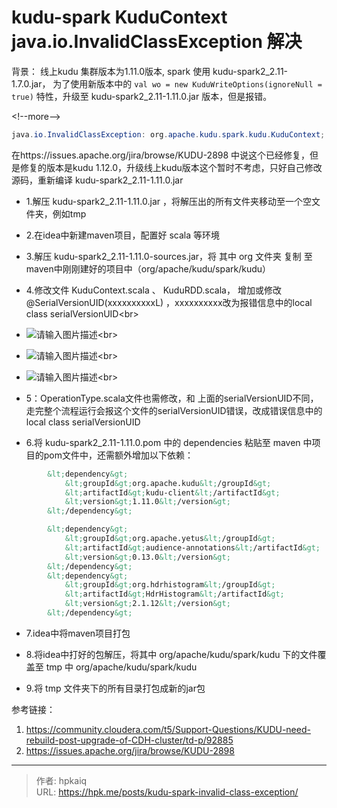 # kudu-spark KuduContext  java.io.InvalidClassException 解决


背景：
线上kudu 集群版本为1.11.0版本, spark 使用 kudu-spark2_2.11-1.7.0.jar，
为了使用新版本中的
`val wo = new KuduWriteOptions(ignoreNull = true)`
特性，升级至 kudu-spark2_2.11-1.11.0.jar 版本，但是报错。

&lt;!--more--&gt;



```java
java.io.InvalidClassException: org.apache.kudu.spark.kudu.KuduContext; local class incompatible: stream classdesc serialVersionUID = xxxxxxxx, local class serialVersionUID = xxxxxxx111
```

在https://issues.apache.org/jira/browse/KUDU-2898 中说这个已经修复，但是修复的版本是kudu 1.12.0，升级线上kudu版本这个暂时不考虑，只好自己修改源码，重新编译 kudu-spark2_2.11-1.11.0.jar

- 1.解压 kudu-spark2_2.11-1.11.0.jar ，将解压出的所有文件夹移动至一个空文件夹，例如tmp

- 2.在idea中新建maven项目，配置好 scala 等环境

- 3.解压 kudu-spark2_2.11-1.11.0-sources.jar，将 其中 org 文件夹 复制 至 maven中刚刚建好的项目中（org/apache/kudu/spark/kudu）

- 4.修改文件 KuduContext.scala 、 KuduRDD.scala， 增加或修改 @SerialVersionUID(xxxxxxxxxxL) ，xxxxxxxxxx改为报错信息中的local class serialVersionUID&lt;br&gt;
- ![请输入图片描述][1]&lt;br&gt;
- ![请输入图片描述][2]&lt;br&gt;
- ![请输入图片描述][3]&lt;br&gt;
-    5：OperationType.scala文件也需修改，和 上面的serialVersionUID不同，走完整个流程运行会报这个文件的serialVersionUID错误，改成错误信息中的local class serialVersionUID

- 6.将 kudu-spark2_2.11-1.11.0.pom 中的 dependencies 粘贴至 maven 中项目的pom文件中，还需额外增加以下依赖：

```xml
        &lt;dependency&gt;
            &lt;groupId&gt;org.apache.kudu&lt;/groupId&gt;
            &lt;artifactId&gt;kudu-client&lt;/artifactId&gt;
            &lt;version&gt;1.11.0&lt;/version&gt;
        &lt;/dependency&gt;

        &lt;dependency&gt;
            &lt;groupId&gt;org.apache.yetus&lt;/groupId&gt;
            &lt;artifactId&gt;audience-annotations&lt;/artifactId&gt;
            &lt;version&gt;0.13.0&lt;/version&gt;
        &lt;/dependency&gt;
        &lt;dependency&gt;
            &lt;groupId&gt;org.hdrhistogram&lt;/groupId&gt;
            &lt;artifactId&gt;HdrHistogram&lt;/artifactId&gt;
            &lt;version&gt;2.1.12&lt;/version&gt;
        &lt;/dependency&gt;
```
- 7.idea中将maven项目打包

- 8.将idea中打好的包解压，将其中 org/apache/kudu/spark/kudu  下的文件覆盖至 tmp 中 org/apache/kudu/spark/kudu

- 9.将 tmp 文件夹下的所有目录打包成新的jar包





参考链接：

1. https://community.cloudera.com/t5/Support-Questions/KUDU-need-rebuild-post-upgrade-of-CDH-cluster/td-p/92885
2. https://issues.apache.org/jira/browse/KUDU-2898


[1]: https://i3.wp.com/telegra.ph/file/62c78529eb3073b0727e7.png
[2]: https://i0.wp.com/telegra.ph/file/c5e7c401b84230d7a9bc3.png
[3]: https://i0.wp.com/telegra.ph/file/9513fccdb6c8b328ad76a.png


---

> 作者: hpkaiq  
> URL: https://hpk.me/posts/kudu-spark-invalid-class-exception/  

